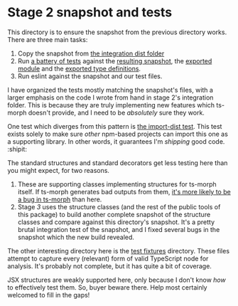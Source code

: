 # Stage 2 snapshot and tests

This directory is to ensure the snapshot from the previous directory works.  There are three main tasks:

1. Copy the snapshot from [the integration dist folder](../stage_2_integration/)
2. Run [a battery of tests](./spec-snapshot/) against the [resulting snapshot](./snapshot/), the [exported module](../dist/exports.js) and the [exported type definitions](../dist/exports.d.ts).
3. Run eslint against the snapshot and our test files.

I have organized the tests mostly matching the snapshot's files, with a larger emphasis on the code I wrote from hand in stage 2's integration folder.  This is because they are truly implementing new features which ts-morph doesn't provide, and I need to be _absolutely_ sure they work.

One test which diverges from this pattern is [the import-dist test](./spec-snapshot/build-checks/import-dist.ts).  This test exists solely to make sure _other_ npm-based projects can import this one as a supporting library.  In other words, it guarantees I'm _shipping_ good code. :shipit:

The standard structures and standard decorators get less testing here than you might expect, for two reasons.

1. These are supporting classes implementing structures for ts-morph itself.  If ts-morph generates bad outputs from them, [it's more likely to be a bug in ts-morph](https://github.com/dsherret/ts-morph/issues/1501) than here.
2. Stage _3_ uses the structure classes (and the rest of the public tools of this package) to build another complete snapshot of the structure classes and compare against this directory's snapshot.  It's a pretty brutal integration test of the snapshot, and I fixed several bugs in the snapshot which the new build revealed.

The other interesting directory here is the [test fixtures](./fixtures/) directory.  These files attempt to capture every (relevant) form of valid TypeScript node for analysis.  It's probably not complete, but it has quite a bit of coverage.

JSX structures are weakly supported here, only because I don't know _how_ to effectively test them.  So, buyer beware there.  Help most certainly welcomed to fill in the gaps!
